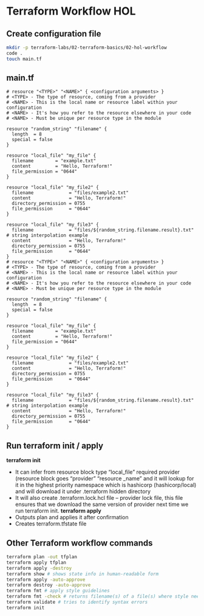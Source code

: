 # Terraform Workflow HOL

## Create configuration file

```Bash
mkdir -p terraform-labs/02-terraform-basics/02-hol-workflow
code .
touch main.tf
```

## main.tf

```HCL
# resource "<TYPE>" "<NAME>" { <configuration arguments> }
# <TYPE> - The type of resource, coming from a provider
# <NAME> - This is the local name or resource label within your configuration
# <NAME> - It's how you refer to the resource elsewhere in your code
# <NAME> - Must be unique per resource type in the module

resource "random_string" "filename" {
  length  = 8
  special = false
}

resource "local_file" "my_file" {
  filename        = "example.txt"
  content         = "Hello, Terraform!"
  file_permission = "0644"
}

resource "local_file" "my_file2" {
  filename             = "files/example2.txt"
  content              = "Hello, Terraform!"
  directory_permission = 0755
  file_permission      = "0644"
}

resource "local_file" "my_file3" {
  filename             = "files/${random_string.filename.result}.txt" # string interpolation example
  content              = "Hello, Terraform!"
  directory_permission = 0755
  file_permission      = "0644"
}
# resource "<TYPE>" "<NAME>" { <configuration arguments> }
# <TYPE> - The type of resource, coming from a provider
# <NAME> - This is the local name or resource label within your configuration
# <NAME> - It's how you refer to the resource elsewhere in your code
# <NAME> - Must be unique per resource type in the module

resource "random_string" "filename" {
  length  = 8
  special = false
}

resource "local_file" "my_file" {
  filename        = "example.txt"
  content         = "Hello, Terraform!"
  file_permission = "0644"
}

resource "local_file" "my_file2" {
  filename             = "files/example2.txt"
  content              = "Hello, Terraform!"
  directory_permission = 0755
  file_permission      = "0644"
}

resource "local_file" "my_file3" {
  filename             = "files/${random_string.filename.result}.txt" # string interpolation example
  content              = "Hello, Terraform!"
  directory_permission = 0755
  file_permission      = "0644"
}
```

## Run terraform init / apply

**terraform init**
-	It can infer from resource block type “local_file” required provider (resource block goes “provider” “resource _name” and it will lookup for it in the highest priority namespace which is hashicorp (hashicorp/local) and will download it under .terraform hidden directory
-	It will also create .terraform.lock.hcl file – provider lock file, this file ensures that we download the same version of provider next time we run terraform init.
**terraform apply**
-	Outputs plan and applies it after confirmation
-	Creates terraform.tfstate file

## Other Terraform workflow commands

```Bash
terraform plan -out tfplan
terraform apply tfplan
terraform apply -destroy
terraform show # shows state info in human-readable form
terraform apply -auto-approve
terraform destroy -auto-approve
terraform fmt # apply style guidelines
terraform fmt -check # returns filename(s) of a file(s) where style needs to be corrected and non-0 exit code when such files are present in working directory
terraform validate # tries to identify syntax errors
terraform init
```
